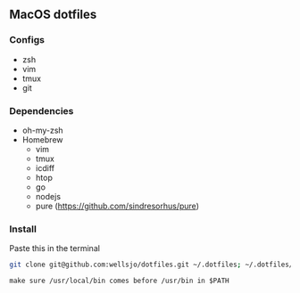 ## MacOS dotfiles

### Configs
- zsh
- vim
- tmux
- git

### Dependencies
- oh-my-zsh
- Homebrew
  - vim
  - tmux
  - icdiff
  - htop
  - go
  - nodejs
  - pure (https://github.com/sindresorhus/pure)

### Install
Paste this in the terminal
```bash
git clone git@github.com:wellsjo/dotfiles.git ~/.dotfiles; ~/.dotfiles/setup
```

```
make sure /usr/local/bin comes before /usr/bin in $PATH
```

